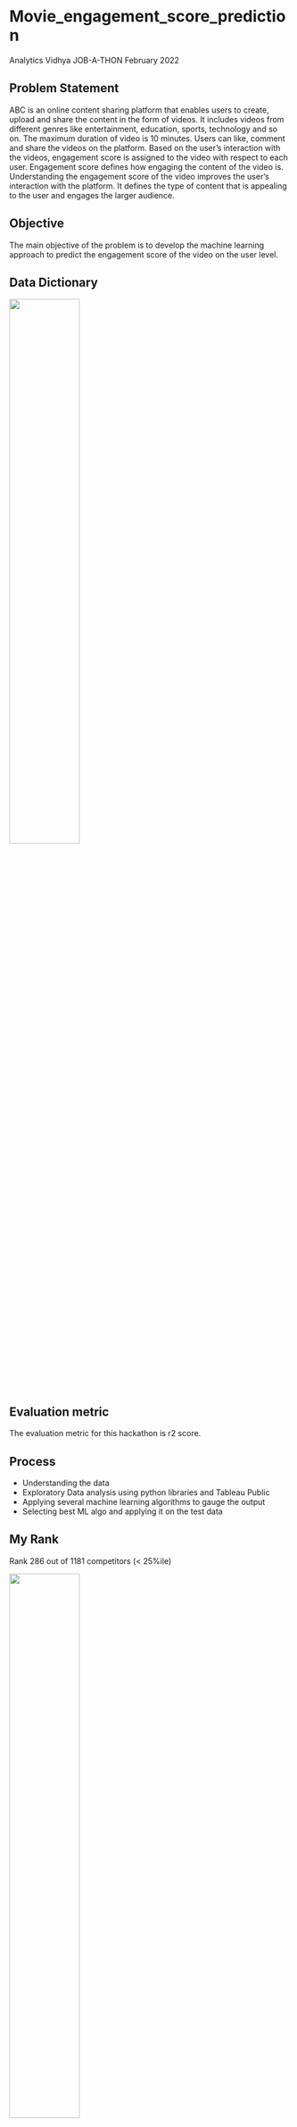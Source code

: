 # Movie_engagement_score_prediction
 Analytics Vidhya JOB-A-THON February 2022 
 
## Problem Statement
 ABC is an online content sharing platform that enables users to create, upload and share the content in the form of videos. It includes videos from different genres like entertainment, education, sports, technology and so on. The maximum duration of video is 10 minutes. Users can like, comment and share the videos on the platform. Based on the user’s interaction with the videos, engagement score is assigned to the video with respect to each user. Engagement score defines how engaging the content of the video is. Understanding the engagement score of the video improves the user’s interaction with the platform. It defines the type of content that is appealing to the user and engages the larger audience.
 
## Objective
 The main objective of the problem is to develop the machine learning approach to predict the engagement score of the video on the user level.
 
## Data Dictionary
 <img src="https://user-images.githubusercontent.com/66662380/153810668-0f9617c5-9415-427e-8643-492d29faec6c.png"
      width=50% height=50%>

## Evaluation metric
 The evaluation metric for this hackathon is r2 score.
 
## Process
 - Understanding the data
 - Exploratory Data analysis using python libraries and Tableau Public
 - Applying several machine learning algorithms to gauge the output
 - Selecting best ML algo and applying it on the test data
 
## My Rank
 Rank 286 out of 1181 competitors (< 25%ile)
 
 <img src="https://user-images.githubusercontent.com/66662380/153810817-a7362c59-2718-49b1-b746-dd62f775c6d2.png"
      width=50% height=50%>

## Tableau EDA
 https://public.tableau.com/app/profile/kenrich/viz/MovieEngagementscoreEDA/Dashboard
 
 <img src="(https://user-images.githubusercontent.com/66662380/153812916-43f740b8-7c7d-448e-b8ef-1afb1ad05b70.png"
      width=80% height=80%>

